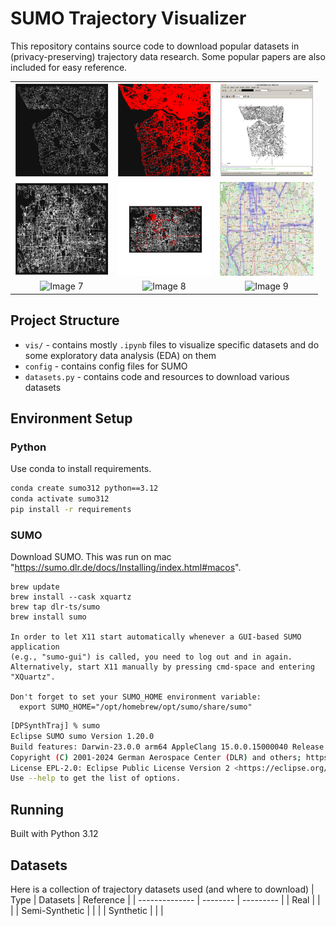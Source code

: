 # SUMO Trajectory Visualizer

This repository contains source code to download popular datasets in (privacy-preserving) trajectory data research. Some popular papers are also included for easy reference.

<div style="text-align: center;">
  <table>
    <tr>
      <td><img src="./vis/porto_default.png" alt="Image 1" width="150" height="150"></td>
      <td><img src="./vis/portocity_all.png" alt="Image 2" width="150" height="150"></td>
      <td><img src="./vis/porto_sumo_20240908.png" alt="Image 3" width="150" height="150"></td>
    </tr>
    <tr>
      <td><img src="./vis/geolife_default.png" alt="Image 4" width="150" height="150"></td>
      <td><img src="./vis/geolife_driver_000.png" alt="Image 5" width="150" height="150"></td>
      <td><img src="./vis/geolife_driver_000_folium_heatmap.png" alt="Image 6" width="150" height="150"></td>
    </tr>
    <tr>
      <td><img src="image7.png" alt="Image 7" width="150" height="150"></td>
      <td><img src="image8.png" alt="Image 8" width="150" height="150"></td>
      <td><img src="image9.png" alt="Image 9" width="150" height="150"></td>
    </tr>
  </table>
</div>

## Project Structure
- `vis/` - contains mostly `.ipynb` files to visualize specific datasets and do some exploratory data analysis (EDA) on them
- `config` - contains config files for SUMO
- `datasets.py` - contains code and resources to download various datasets


## Environment Setup
### Python

Use conda to install requirements.
```bash
conda create sumo312 python==3.12
conda activate sumo312
pip install -r requirements
```

### SUMO
Download SUMO. This was run on mac "https://sumo.dlr.de/docs/Installing/index.html#macos". 

```
brew update
brew install --cask xquartz
brew tap dlr-ts/sumo
brew install sumo

In order to let X11 start automatically whenever a GUI-based SUMO application
(e.g., "sumo-gui") is called, you need to log out and in again.
Alternatively, start X11 manually by pressing cmd-space and entering "XQuartz".

Don't forget to set your SUMO_HOME environment variable:
  export SUMO_HOME="/opt/homebrew/opt/sumo/share/sumo"
```

```bash
[DPSynthTraj] % sumo
Eclipse SUMO sumo Version 1.20.0
Build features: Darwin-23.0.0 arm64 AppleClang 15.0.0.15000040 Release FMI Proj GUI Intl
Copyright (C) 2001-2024 German Aerospace Center (DLR) and others; https://sumo.dlr.de
License EPL-2.0: Eclipse Public License Version 2 <https://eclipse.org/legal/epl-v20.html>
Use --help to get the list of options.
```



## Running
Built with Python 3.12


## Datasets
Here is a collection of trajectory datasets used (and where to download)
| Type           | Datasets | Reference |
| -------------- | -------- | --------- |
| Real           |          |           |
| Semi-Synthetic |          |           |
| Synthetic      |          |           |
